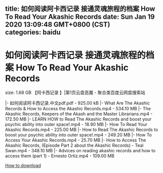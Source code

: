 
title: 如何阅读阿卡西记录 接通灵魂旅程的档案 How To Read Your Akashic Records
date: Sun Jan 19 2020 13:09:48 GMT+0800 (CST)    
categories: baidu
---

# 如何阅读阿卡西记录 接通灵魂旅程的档案 How To Read Your Akashic Records
size: 1.68 GB
 【阿卡西记录 】|第1页云盘恶魔 - 聚合类百度云网盘搜索站
 
|- 如何阅读阿卡西记录.中文pdf.pdf - 925.00 kB
|- What Are The Akashic Records & How to Access the Akashic Records.mp4 - 534.10 MB
|- The Akashic Records, Keepers of the Akash and the Master Librarians.mp4 - 172.50 MB
|- LEARN HOW to Read The Akashic Records and boost your psychic ability into outer space!.mp4 - 18.90 MB
|- How To Read Your Akashic Records.mp4 - 225.00 MB
|- How to Read The Akashic Records to boost your psychic ability into outer space!.mp4 - 249.20 MB
|- How To Access Your Akashic Records.mp4 - 25.70 MB
|- How to Access The Akashic Records, (Episode Part 2 about the Akashic Records) - Teal Swan.mp4 - 348.10 MB
|- Advices on reading akashic records and how to access them (part 1) - Ernesto Ortiz.mp4 - 109.00 MB

[How to download](https://bpcam.bemobtrk.com/go/2ceec3aa-1ca2-46d6-b9ff-aaa5c184517c?jno=308)